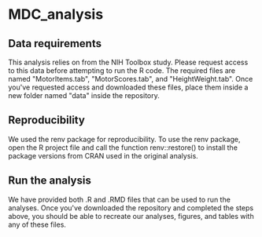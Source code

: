 # MDC_analysis

## Data requirements
This analysis relies on from the NIH Toolbox study. Please request access to this data before attempting to run the R code. The required files are named "MotorItems.tab", "MotorScores.tab", and "HeightWeight.tab". Once you've requested access and downloaded these files, place them inside a new folder named "data" inside the repository.

## Reproducibility
We used the renv package for reproducibility. To use the renv package, open the R project file and call the function renv::restore() to install the package versions from CRAN used in the original analysis.

## Run the analysis
We have provided both .R and .RMD files that can be used to run the analyses. Once you've downloaded the repository and completed the steps above, you should be able to recreate our analyses, figures, and tables with any of these files. 
